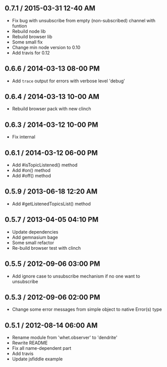 ## 0.7.1 / 2015-03-31 12-40 AM

  - Fix bug with unsubscribe from empty (non-subscribed) channel with funtion
  - Rebuild node lib
  - Rebuild browser lib
  - Some small fix
  - Change min node version to 0.10
  - Add travis for 0.12

## 0.6.6 / 2014-03-13 08-00 PM

  - Add `trace` output for errors with verbose level 'debug'

## 0.6.4 / 2014-03-13 10-00 AM

  - Rebuild browser pack with new clinch

## 0.6.3 / 2014-03-12 10-00 PM

  - Fix internal

## 0.6.1 / 2014-03-12 06-00 PM

  - Add #isTopicListened() method
  - Add #on() method
  - Add #off() method

## 0.5.9 / 2013-06-18 12:20 AM

  - Add #getListenedTopicsList() method

## 0.5.7 / 2013-04-05 04:10 PM

  - Update dependencies
  - Add gemnasium bage
  - Some small refactor
  - Re-build browser test with clinch

## 0.5.5 / 2012-09-06 03:00 PM

  - Add ignore case to unsubscribe mechanism if no one want to unsubscribe

## 0.5.3 / 2012-09-06 02:00 PM

  - Change some error messages from simple object to native Error(s) type

## 0.5.1 / 2012-08-14 06:00 AM

  - Rename module from 'whet.observer' to 'dendrite'
  - Rewrite README
  - Fix all name-dependent part
  - Add travis
  - Update jsfiddle example
